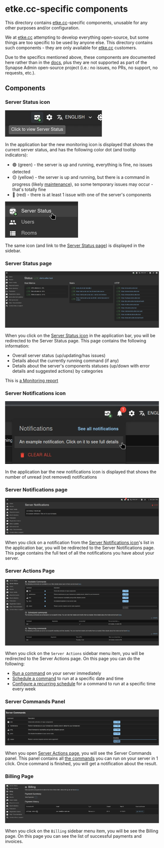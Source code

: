 # etke.cc-specific components

This directory contains [etke.cc](https://etke.cc)-specific components, unusable for any other purposes and/or configuration.

We at [etke.cc](https://etke.cc) attempting to develop everything open-source, but some things are too specific to be used by anyone else. This directory contains such components - they are only available for [etke.cc](https://etke.cc) customers.

Due to the specifics mentioned above, these components are documented here rather than in the [docs](../../../docs/README.md), plus they are not supported as part of the Synapse Admin open-source project (i.e.: no issues, no PRs, no support, no requests, etc.).

## Components

### Server Status icon

![Server Status icon](../../../screenshots/etke.cc/server-status/indicator.webp)

In the application bar the new monitoring icon is displayed that shows the current server status, and has the following color dot (and tooltip indicators):

* 🟢 (green) - the server is up and running, everything is fine, no issues detected
* 🟡 (yellow) - the server is up and running, but there is a command in progress (likely [maintenance](https://etke.cc/help/extras/scheduler/#maintenance)), so some temporary issues may occur - that's totally fine
* 🔴 (red) - there is at least 1 issue with one of the server's components

![Server Status icon in sidebar](../../../screenshots/etke.cc/server-status/indicator-sidebar.webp)

The same icon (and link to the [Server Status page](#server-status-page)) is displayed in the sidebar.

### Server Status page

![Server Status Page](../../../screenshots/etke.cc/server-status/page.webp)

When you click on the [Server Status icon](#server-status-icon) in the application bar, you will be redirected to the
Server Status page. This page contains the following information:

* Overall server status (up/updating/has issues)
* Details about the currently running command (if any)
* Details about the server's components statuses (up/down with error details and suggested actions) by categories

This is [a Monitoring report](https://etke.cc/services/monitoring/)

### Server Notifications icon

![Server Notifications icon](../../../screenshots/etke.cc/server-notifications/badge.webp)

In the application bar the new notifications icon is displayed that shows the number of unread (not removed) notifications

### Server Notifications page

![Server Notifications Page](../../../screenshots/etke.cc/server-notifications/page.webp)

When you click on a notification from the [Server Notifications icon](#server-notifications-icon)'s list in the application bar, you will be redirected to the Server Notifications page. This page contains the full text of all the notifications you have about your server.

### Server Actions Page

![Server Actions Page](../../../screenshots/etke.cc/server-actions/page.webp)

When you click on the `Server Actions` sidebar menu item, you will be redirected to the Server Actions page.
On this page you can do the following:

* [Run a command](#server-commands-panel) on your server immediately
* [Schedule a command](https://etke.cc/help/extras/scheduler/#schedule) to run at a specific date and time
* [Configure a recurring schedule](https://etke.cc/help/extras/scheduler/#recurring) for a command to run at a specific time every week

### Server Commands Panel

![Server Commands Panel](../../../screenshots/etke.cc/server-commands/panel.webp)

When you open [Server Actions page](#server-status-page), you will see the Server Commands panel.
This panel contains all [the commands](https://etke.cc/help/extras/scheduler/#commands) you can run on your server in 1 click.
Once command is finished, you will get a notification about the result.

### Billing Page

![Billing Page](../../../screenshots/etke.cc/billing/page.webp)

When you click on the `Billing` sidebar menu item, you will be see the Billing page.
On this page you can see the list of successful payments and invoices.
